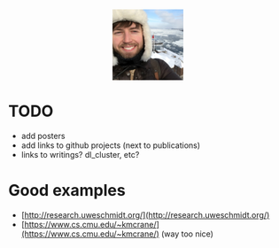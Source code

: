 <link rel="stylesheet" type="text/css" href="docs/main.css">

<img src="docs/imgs/canada_1_128.png" style="display: block; margin: 10px auto;">

# TODO

- add posters
- add links to github projects (next to publications)
- links to writings? dl_cluster, etc?

# Good examples

- [http://research.uweschmidt.org/](http://research.uweschmidt.org/)
- [https://www.cs.cmu.edu/~kmcrane/](https://www.cs.cmu.edu/~kmcrane/) (way too nice)

